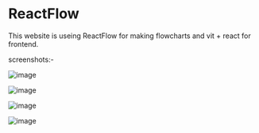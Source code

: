 # ReactFlow 

This website is useing ReactFlow for making flowcharts and vit + react for frontend.

screenshots:-

![image](https://github.com/user-attachments/assets/896314ed-c2f5-4f5d-8b8b-a26067525278)

![image](https://github.com/user-attachments/assets/f89266d8-b4f2-4d9c-bde2-3afab23e96d9)

![image](https://github.com/user-attachments/assets/84247361-bbe4-4093-8206-bef2be6e075a)

![image](https://github.com/user-attachments/assets/28e2006f-633d-4b3f-9d4b-2b1847f54fb0)




